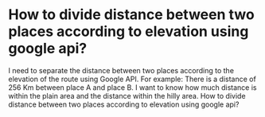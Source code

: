 
# How to divide distance between two places according to elevation using google api?

I need to separate the distance between two places according to the elevation of the route using Google API. For example: There is a distance of 256 Km between place A and place B. I want to know how much distance is within the plain area and the distance within the hilly area. How to divide distance between two places according to elevation using google api?

        